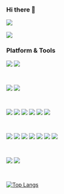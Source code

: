 ### Hi there 👋

<!--
**yx637718/yx637718** is a ✨ _special_ ✨ repository because its `README.md` (this file) appears on your GitHub profile.

Here are some ideas to get you started:

- 🔭 I’m currently working on ...
- 🌱 I’m currently learning ...
- 👯 I’m looking to collaborate on ...
- 🤔 I’m looking for help with ...
- 💬 Ask me about ...
- 📫 How to reach me: ...
- 😄 Pronouns: ...
- ⚡ Fun fact: ...
-->

![](http://antzuhl.cn:4000/get/@yx637718.readme)
<br>
<br>
![](https://github-readme-stats.vercel.app/api?username=yx637718&theme=yeblu&show_icons=true)


### Platform & Tools

![](https://img.shields.io/badge/Windows-10-292e33?style=flat&logo=Windows&logoColor=ffffff)
![](https://img.shields.io/badge/Microsoft-Office-D83B01?style=flat&logo=Microsoft-Office&logoColor=ffffff)

<br>

![](https://img.shields.io/badge/Adobe-Photoshop-31a8ff?style=flat&logo=Adobe-Photoshop&logoColor=ffffff)
![](https://img.shields.io/badge/Adobe-Illustrator-ff9a00?style=flat&logo=Adobe-Illustrator&logoColor=ffffff)

<br>

![](https://img.shields.io/badge/-Git-F05032?style=flat&logo=Git&logoColor=ffffff)
![](https://img.shields.io/badge/-Github-181717?style=flat&logo=Github&logoColor=ffffff)
![](https://img.shields.io/badge/-Bitbucket-0052CC?style=flat&logo=Bitbucket&logoColor=ffffff)
![](https://img.shields.io/badge/-RStudio-75aadb?style=flat&logo=RStudio&logoColor=ffffff)
![](https://img.shields.io/badge/-Anaconda-42B029?style=flat&logo=Anaconda&logoColor=ffffff)
![](https://img.shields.io/badge/-Visual%20Studio-007acc?style=flat&logo=Visual-Studio-Code&logoColor=ffffff)

<br>

![](https://img.shields.io/badge/-SAS-003791?style=flat)
![](https://img.shields.io/badge/-R-276dc3?style=flat&logo=R&logoColor=ffffff)
![](https://img.shields.io/badge/-Python-3776ab?style=flat&logo=Python&logoColor=ffffff)
![](https://img.shields.io/badge/-Markdown-000000?style=flat&logo=Markdown&logoColor=ffffff)
![](https://img.shields.io/badge/-CSS3-1572B6?style=flat&logo=CSS3&logoColor=ffffff)
![](https://img.shields.io/badge/-HTML5-E34F26?style=flat&logo=HTML5&logoColor=ffffff)
![](https://img.shields.io/badge/-KNIME-F7D900?style=flat)

<br>

![](https://img.shields.io/badge/-Steam-000000?style=flat&logo=Steam&logoColor=ffffff)
![](https://img.shields.io/badge/-Pokemon-FFCB05?style=flat&logo=Pokemon&logoColor=ffffff)

<br>

[![Top Langs](https://github-readme-stats.vercel.app/api/top-langs/?username=anuraghazra&layout=compact)](https://github.com/anuraghazra/github-readme-stats)


